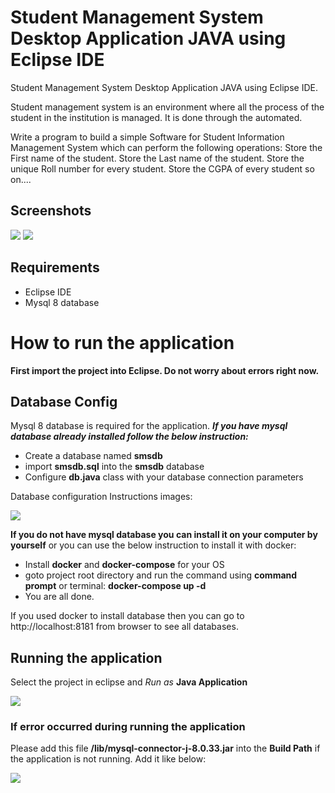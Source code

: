 # Student Management System Desktop Application JAVA using Eclipse IDE

Student Management System Desktop Application JAVA using Eclipse IDE.

Student management system is an environment where all the process of the student in the institution is managed. It is done through the automated.

Write a program to build a simple Software for Student Information Management System which can perform the following operations:
Store the First name of the student.
Store the Last name of the student.
Store the unique Roll number for every student.
Store the CGPA of every student so on....

## Screenshots

![](screenshots/sample2.png)
![](screenshots/sample1.png)

## Requirements

- Eclipse IDE
- Mysql 8 database

# How to run the application

**First import the project into Eclipse. Do not worry about errors right now.**

## Database Config

Mysql 8 database is required for the application.
**_If you have mysql database already installed follow the below instruction:_**

- Create a database named **smsdb**
- import **smsdb.sql** into the **smsdb** database
- Configure **db.java** class with your database connection parameters

Database configuration Instructions images:

![](screenshots/db.png)

**If you do not have mysql database you can install it on your computer by yourself** or you can use the below instruction to install it with docker:

- Install **docker** and **docker-compose** for your OS
- goto project root directory and run the command using **command prompt** or terminal: **docker-compose up -d**
- You are all done.

If you used docker to install database then you can go to http://localhost:8181 from browser to see all databases.

## Running the application

Select the project in eclipse and _Run as_ **Java Application**

![](screenshots/run.png)

### If error occurred during running the application

Please add this file **/lib/mysql-connector-j-8.0.33.jar** into the **Build Path** if the application is not running. Add it like below:

![](screenshots/build-path.png)

